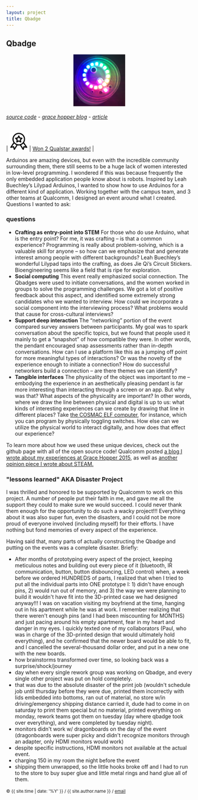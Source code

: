 ```yaml
---
layout: project
title: Qbadge
---
```


<style>
img { max-width: 500px; }
</style>

## Qbadge

<style>
img { display: inline; }
img#qbadge { width: 10em; }
img.proj { display: block; margin: auto; }
</style>

<img id="qbadge" class="proj" src="/src/img/qbadge.jpg">


###### [source code][qbadge] - [grace hopper blog][ghc-blog] - [article][steam-article]

| <img src="/src/img/noun_779891.svg" alt="Qualstar awards" style="width: 50px;"/> | [ Won 2 Qualstar awards!][qualstars] |


Arduinos are amazing devices, but even with the incredible community surrounding them, there still seems to be  a huge lack of women interested in low-level programming. I wondered if this was because frequently the only embedded application people know about is robots. Inspired by Leah Buechley’s Lilypad Arduinos, I wanted to show how to use Arduinos for a different kind of application. Working together with the campus team, and 3 other teams at Qualcomm, I designed an event around what I created. Questions I wanted to ask:


### questions

  - **Crafting as entry-point into STEM** For those who do use Arduino, what is the entry point? For me, it was crafting – is that a common experience? Programming is really about problem-solving, which is a valuable skill for anyone – so how can we emphasize that and generate interest among people with different backgrounds? Leah Buechley’s wonderful Lilypad taps into the crafting, as does Jie Qi’s Circuit Stickers. Bioengineering seems like a field that is ripe for exploration.
  - **Social computing** This event really emphasized social connection. The Qbadges were used to initiate conversations, and the women worked in groups to solve the programming challenges. We got a lot of positive feedback about this aspect, and identified some extremely strong candidates who we wanted to interview. How could we incorporate a social component into the interviewing process? What problems would that cause for cross-cultural interviews?
  - **Support deep interaction** The “networking” portion of the event compared survey answers between participants. My goal was to spark conversation about the specific topics, but we found that people used it mainly to get a “snapshot” of how compatible they were. In other words, the pendant encouraged snap assessments rather than in-depth conversations. How can I use a platform like this as a jumping off point for more meaningful types of interactions? Or was the novelty of the experience enough to initiate a connection? How do successful networkers build a connection – are there themes we can identify?
  - **Tangible interfaces** The physicality of the object was important to me – embodying the experience in an aesthetically pleasing pendant is far more interesting than interacting through a screen or an app. But why was that? What aspects of the physicality are important? In other words, where we draw the line between physical and digital is up to us: what kinds of interesting experiences can we create by drawing that line in different places? Take [the COSMAC ELF computer](https://en.wikipedia.org/wiki/COSMAC_ELF), for instance, which you can program by physically toggling switches. How else can we utilize the physical world to interact digitally, and how does that effect our experience?

To learn more about how we used these unique devices, check out the github page with all of the open source code! Qualcomm posted [a blog I wrote about my experiences at Grace Hopper 2015](https://www.qualcomm.com/news/onq/2015/10/23/grace-hopper-conference-celebrates-women-computing), as well as [another opinion piece I wrote about STEAM.](https://www.qualcomm.com/news/onq/2016/05/04/stem-steam-young-artists-can-become-engineers-too)

### "lessons learned" AKA Disaster Project

I was thrilled and honored to be supported by Qualcomm to work on this project. A number of people put their faith in me, and gave me all the support they could to make sure we would succeed. I could never thank them enough for the opportunity to do such a wacky project!!! Everything about it was also super fun, even the disasters, and I could not be more proud of everyone involved (including myself) for their efforts. I have nothing but fond memories of every aspect of the experience.

Having said that, many parts of actually constructing the Qbadge and putting on the events was a complete disaster. Briefly:

- After months of prototyping every aspect of the project, keeping meticulous notes and building out every piece of it (bluetooth, IR communication, button, button disbouncing, LED control) when, a week before we ordered HUNDREDS of parts, I realized that when I tried to put all the individual parts into ONE prototype I: 1) didn't have enough pins, 2) would run out of memory, and 3) the way we were planning to build it wouldn't have fit into the 3D-printed case we had designed anyway!!! I was on vacation visiting my boyfriend at the time, hanging out in his apartment while he was at work. I remember realizing that there weren't enough pins (and I had been miscounting for MONTHS) and just pacing around his empty apartment, fear in my heart and danger in my eyes. I quickly texted one of my collaborators (Paul, who was in charge of the 3D-printed design that would ultimately hold everything), and he confirmed that the newer board would be able to fit, and I cancelled the several-thousand dollar order, and put in a new one with the new boards. 
- how brainstorms transformed over time, so looking back was a surprise/shock/journey
- day when every single rework group was working on Qbadge, and every single other project was put on hold completely.
- that was due to the absolute disaster of the print job (wouldn't schedule job until thursday before they were due, printed them incorrectly with lids embedded into bottoms, ran out of material, no store w/in driving/emergency shipping distance carried it, dude had to come in on saturday to print them special but no material, printed everything on monday, rework teams got them on tuesday (day where qbadge took over everything), and were completed by tuesday night).
- monitors didn't work w/ dragonboards on the day of the event (dragonboards were super picky and didn't recognize monitors through an adapter, only HDMI monitors would work)
- despite specific instructions, HDMI monitors not available at the actual event.
- charging 150 in my room the night before the event
- shipping them unwrapped, so the little hooks broke off and I had to run to the store to buy super glue and little metal rings and hand glue all of them.



<small> &copy; {{ site.time | date: '%Y' }} / {{ site.author.name }} /
[email][mail]</small>

[mail]:mailto:molecule@berkeley.edu
[qbadge]:https://github.com/molecule/qbadge
[ghc-blog]:https://www.qualcomm.com/news/onq/2015/10/23/grace-hopper-conference-celebrates-women-computing
[steam-article]:https://www.qualcomm.com/news/onq/2016/05/04/stem-steam-young-artists-can-become-engineers-too
[qualstars]:https://molecule.github.io/cv/
